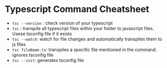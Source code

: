 # Typescript Command Cheatsheet

- `tsc --version` : check version of your typescript
- `tsc` : transpile all typescript files within your folder to javascript files. Usese tsconfig file if it exists
- `tsc --watch`: watch for file changes and automatically transpiles them to js files
- `tsc fileName.ts`: transpiles a specific file mentioned in the command. ignores tsconfig file
- `tsc --init`: generates tsconfig file